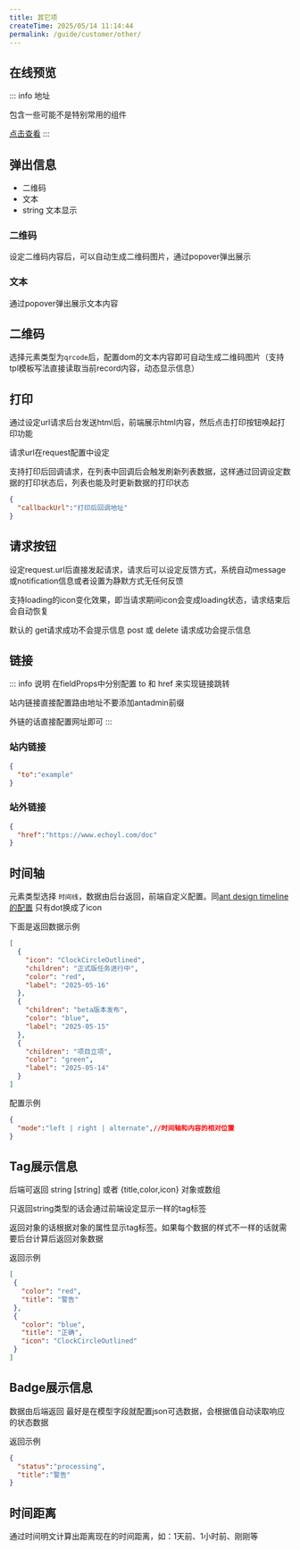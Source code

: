 ```yaml
---
title: 其它项
createTime: 2025/05/14 11:14:44
permalink: /guide/customer/other/
---
```

## 在线预览
::: info 地址

包含一些可能不是特别常用的组件

[点击查看](https://echoyl.com/antadmin/components/customer/other)
:::


## 弹出信息

- 二维码
- 文本
- string 文本显示

### 二维码

设定二维码内容后，可以自动生成二维码图片，通过popover弹出展示

### 文本

通过popover弹出展示文本内容

## 二维码
选择元素类型为`qrcode`后，配置dom的文本内容即可自动生成二维码图片（支持tpl模板写法直接读取当前record内容，动态显示信息）

## 打印

通过设定url请求后台发送html后，前端展示html内容，然后点击打印按钮唤起打印功能

请求url在request配置中设定

支持打印后回调请求，在列表中回调后会触发刷新列表数据，这样通过回调设定数据的打印状态后，列表也能及时更新数据的打印状态

```json
{
  "callbackUrl":"打印后回调地址"
}
```

## 请求按钮

设定request.url后直接发起请求，请求后可以设定反馈方式，系统自动message或notification信息或者设置为静默方式无任何反馈

支持loading的icon变化效果，即当请求期间icon会变成loading状态，请求结束后会自动恢复

默认的 get请求成功不会提示信息 post 或 delete 请求成功会提示信息

## 链接
::: info 说明
在fieldProps中分别配置 to 和 href 来实现链接跳转

站内链接直接配置路由地址不要添加antadmin前缀

外链的话直接配置网址即可
:::


### 站内链接

```json
{
  "to":"example"
}
```

### 站外链接

```json
{
  "href":"https://www.echoyl.com/doc"
}
```

## 时间轴

元素类型选择 `时间线`，数据由后台返回，前端自定义配置。同[ant design timeline的配置](https://ant-design.antgroup.com/components/timeline-cn) 只有dot换成了icon

下面是返回数据示例
```json
[
  {
    "icon": "ClockCircleOutlined",
    "children": "正式版任务进行中",
    "color": "red",
    "label": "2025-05-16"
  },
  {
    "children": "beta版本发布",
    "color": "blue",
    "label": "2025-05-15"
  },
  {
    "children": "项目立项",
    "color": "green",
    "label": "2025-05-14"
  }
]
```

配置示例
```json
{
  "mode":"left | right | alternate",//时间轴和内容的相对位置
}
```

## Tag展示信息

后端可返回 string [string] 或者 {title,color,icon} 对象或数组 

只返回string类型的话会通过前端设定显示一样的tag标签

返回对象的话根据对象的属性显示tag标签。如果每个数据的样式不一样的话就需要后台计算后返回对象数据

返回示例
 ```json
[
  {
    "color": "red",
    "title": "警告"
  },
  {
    "color": "blue",
    "title": "正确",
    "icon": "ClockCircleOutlined"
  }
]
 ```

 ## Badge展示信息

数据由后端返回 最好是在模型字段就配置json可选数据，会根据值自动读取响应的状态数据

返回示例
```json
{
  "status":"processing",
  "title":"警告"
}
```

## 时间距离

通过时间明文计算出距离现在的时间距离，如：1天前、1小时前、刚刚等
